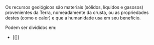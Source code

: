 Os recursos geológicos são materiais (sólidos, líquidos e gasosos) provenientes da Terra, nomeadamente da crusta, ou as propriedades destes (como o calor) e que a humanidade usa em seu benefício.

Podem ser divididos em:
- [[]]